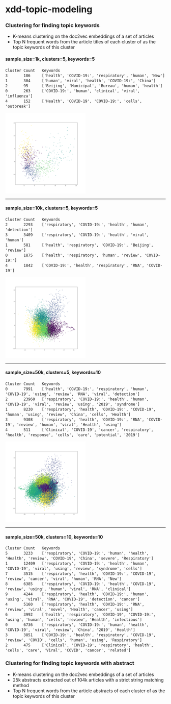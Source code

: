# xdd-topic-modeling

### Clustering for finding topic keywords
- K-means clustering on the doc2vec embeddings of a set of articles
- Top N frequent words from the article titles of each cluster of as the topic keywords of this cluster

#### sample_size=1k, clusters=5, keywords=5
```
Cluster Count   Keywords
3       186     ['health', 'COVID-19:', 'respiratory', 'human', 'New']
1       304     ['human', 'viral', 'health', 'COVID-19:', 'China']
2       95      ['Beijing', 'Municipal', 'Bureau', 'human', 'health']
0       263     ['COVID-19:', 'human', 'clinical', 'viral', 'influenza']
4       152     ['Health', 'COVID‐19', 'COVID-19:', 'cells', 'outbreak']
```
<img src="imgs/scatter_1000.png"  width="50%" height="50%">

---
#### sample_size=10k, clusters=5, keywords=5
```
Cluster Count   Keywords
2       2293    ['respiratory', 'COVID-19:', 'health', 'human', 'detection']
3       3409    ['respiratory', 'COVID-19:', 'health', 'viral', 'human']
1       581     ['health', 'respiratory', 'COVID-19:', 'Beijing', 'review']
0       1875    ['health', 'respiratory', 'human', 'review', 'COVID-19:']
4       1842    ['COVID-19:', 'health', 'respiratory', 'RNA', 'COVID‐19']
```
<img src="imgs/scatter_10000.png"  width="50%" height="50%">

---
#### sample_size=50k, clusters=5, keywords=10
```
Cluster Count   Keywords
0       7991    ['health', 'COVID-19:', 'respiratory', 'human', 'COVID‐19', 'using', 'review', 'RNA', 'viral', 'detection']
2       23960   ['respiratory', 'COVID-19:', 'health', 'human', 'COVID‐19', 'viral', 'review', 'using', '2019', 'syndrome']
1       8230    ['respiratory', 'health', 'COVID-19:', 'COVID‐19', 'human', 'using', 'review', 'China', 'cells', 'Health']
3       9308    ['respiratory', 'health', 'COVID-19:', 'RNA', 'COVID‐19', 'review', 'human', 'viral', 'Health', 'using']
4       511     ['Clinical', 'COVID‐19', 'cancer', 'respiratory', 'health', 'response', 'cells', 'care', 'potential', '2019']
```
<img src="imgs/scatter_50000.png"  width="50%" height="50%">

---
#### sample_size=50k, clusters=10, keywords=10
```
Cluster Count   Keywords
5       3233    ['respiratory', 'COVID-19:', 'human', 'health', 'Health', 'review', 'COVID‐19', 'China', 'severe', 'Respiratory']
1       12409   ['respiratory', 'COVID-19:', 'health', 'human', 'COVID‐19', 'viral', 'using', 'review', 'syndrome', 'cells']
7       3515    ['respiratory', 'health', 'COVID-19:', 'COVID‐19', 'review', 'cancer', 'viral', 'human', 'RNA', 'New']
8       6385    ['respiratory', 'COVID-19:', 'health', 'COVID‐19', 'review', 'using', 'human', 'viral', 'RNA', 'clinical']
9       4244    ['respiratory', 'health', 'COVID-19:', 'human', 'using', 'viral', 'RNA', 'COVID‐19', 'detection', 'cancer']
4       5160    ['respiratory', 'health', 'COVID-19:', 'RNA', 'review', 'viral', 'novel', 'Health', 'cancer', 'using']
6       3992    ['health', 'respiratory', 'COVID‐19', 'COVID-19:', 'using', 'human', 'cells', 'review', 'Health', 'infectious']
0       6736    ['respiratory', 'COVID-19:', 'human', 'health', 'COVID‐19', 'viral', 'review', 'China', '2019', 'Health']
3       3851    ['COVID-19:', 'health', 'respiratory', 'COVID‐19', 'review', 'COVID', 'cells', 'human', 'using', 'Respiratory']
2       475     ['Clinical', 'COVID‐19', 'respiratory', 'health', 'cells', 'care', 'Viral', 'COVID', 'cancer', 'related']
```

### Clustering for finding topic keywords with abstract
- K-means clustering on the doc2vec embeddings of a set of articles
- 25k abstracts extracted out of 104k articles with a strict string matching method
- Top N frequent words from the article abstracts of each cluster of as the topic keywords of this cluster
